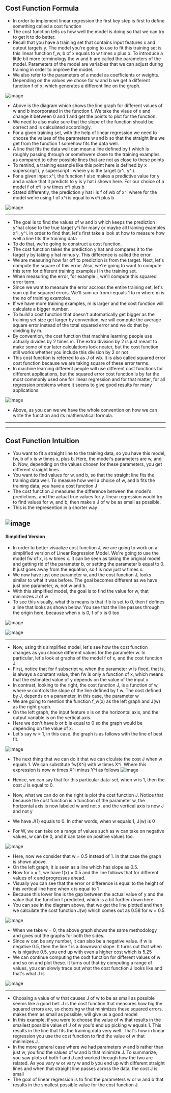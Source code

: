 ## Cost Function Formula

- In order to implement linear regression the first key step is first to define something called a cost function
- The cost function tells us how well the model is doing so that we can try to get it to do better.
- Recall that you have a training set that contains input features x and output targets y. The model you're going to use to fit this training set is this linear function f_w, b of x equals to w times x plus b. To introduce a little bit more terminology the w and b are called the parameters of the model. Parameters of the model are variables that we can adjust during training in order to improve the model.
- We also refer to the parameters of a model as coefficients or weights. Depending on the values we chose for w and b we get a different function f of x, which generates a different line on the graph.

![image](https://github.com/user-attachments/assets/392fc83b-5850-49be-bae7-6e534794f751)

- Above is the diagram which shows the line graph for different values of w and b incorporated in the function f. We take the vlaue of x and change it between 0 and 1 and get the points to plot for the function.
- We need to also make sure that the slope of the function should be correct and is calculated accordingly.
- For a given training set, with the help of linear regression we need to choose the values of the parameters w and b so that the straight line we get from the function f somehow fits the data well.
- A line that fits the data well can mean a line defined by f which is roughly passing through or somehwere close to the training examples as compared to other possible lines that are not as close to these points
- To remind, a training example like this point here is defined by x superscript i, y superscript i where y is the target (x^i, y^i).
- For a given input x^i, the function f also makes a predictive value for y and a value that it predicts to y is y hat i shown here. For our choice of a model f of x^i is w times x^i plus b
- Stated differently, the prediction y hat i is f of wb of x^i where for the model we're using f of x^i is equal to wx^i plus b

![image](https://github.com/user-attachments/assets/df992919-5c3e-4d8d-b202-d5c96db45af3)

---
- The goal is to find the values of w and b which keeps the prediction y^hat close to the true target y^i for many or maybe all training examples x^i, y^i. In order to find that, let's first take a look at how to measure how well a line fits the training data
- To do that, we're going to construct a cost function.
- The cost function takes the prediction y hat and compares it to the target y by taking y hat minus y. This difference is called the error. 
- We are measuring how far off to prediction is from the target. Next, let's compute the square of this error. Also, we're going to want to compute this term for different training examples i in the training set.
- When measuring the error, for example i, we'll compute this squared error term.
- Since we want to measure the error accross the entire training set, let's sum up the squared errors. We'll sum up from i equals 1 to m where m is the no of training examples.
- If we have more training examples, m is larger and the cost function will calculate a bigger number.
- To build a cost function that doesn't automatically get bigger as the training set size get larger by convention, we will compute the average square error instead of the total squared error and we do that by dividing by m.
- By convention, the cost function that machine learning people use actually divides by 2 times m. The extra division by 2 is just meant to make some of our later calculations look neater, but the cost function still works whether you include this division by 2 or not
- This cost function is referred to as J of wb. It is also called squared error cost function because we are taking square of these error terms.
- In machine learning different people will use different cost functions for different applications, but the squared error cost function is by far the most commonly used one for linear regression and for that matter, for all regression problems where it seems to give good results for many applications
  
![image](https://github.com/user-attachments/assets/6d0337c6-5f93-4eb7-a588-8720821200f8)

- Above, as you can we we have the whole convention on how we can write the function and its mathematical formula.

---
---

## Cost Function Intuition

- You want to fit a straight line to the training data, so you have this model, fw, b of x is w times x, plus b. Here, the model's parameters are w, and b. Now, depending on the values chosen for these parameters, you get different straight lines
- You want to find values for w, and b, so that the straight line fits the training data well. To measure how well a choice of w, and b fits the training data, you have a cost function J
- The cost function J measures the difference between the model's predictions, and the actual true values for y. linear regression would try to find values for w, and b, then make a J of w be as small as possible.
- This is the represention in a shorter way
  
![image](https://github.com/user-attachments/assets/f6021dd2-a798-4602-a9cd-e75e5cb80c8d)
---

#### Simplified Version
- In order to better visualize cost function J, we are going to work on a simplified version of Linear Regression Model. We're going to use the model fw of x, is w times x. It can be seen as taking the original model and getting rid of the parameter b, or setting the parameter b equal to 0. It just goes away from the equation, so f is now just w times x.
- We now have just one parameter w, and the cost function J, looks similar to what it was before. The goal becomes different as we have just one parameter, w, not w and b.
- With this simplified model, the goal is to find the value for w, that minimizes J of w
- To see this visually, what this means is that if b is set to 0, then f defines a line that looks as shown below. You see that the line passes through the origin here, because when x is 0, f of x is 0 too

![image](https://github.com/user-attachments/assets/1975627c-6099-4f98-b4b4-3a156f66cea7)

![image](https://github.com/user-attachments/assets/9d16dc6d-6fd9-4a16-9420-dab9d7ed83fa)

---

- Now, using this simplified model, let's see how the cost function changes as you choose different values for the parameter w. In particular, let's look at graphs of the model f of x, and the cost function J.
- First, notice that for f subscript w, when the parameter w is fixed, that is, is always a constant value, then fw is only a function of x, which means that the estimated value of y depends on the value of the input x
- In contrast, looking to the right, the cost function J, is a function of w, where w controls the slope of the line defined by f w. The cost defined by J, depends on a parameter, in this case, the parameter w
- We are going to mention the function f_w(x) as the left graph and J(w) as the right graph.
- On the left graph, the input feature x is on the horizontal axis, and the output variable is on the vertical axis.
- Here we don't have b or b is equal to 0 so the graph would be depending on the value of x.
- Let's say w = 1, in this case. the graph is as follows with the line of best fit.

![image](https://github.com/user-attachments/assets/0844378c-c3a7-44f1-96bd-ac4c27812451)

- The next thing that we can do it that we can clculate the cost J when w equals 1. We can substitute fw(X^i) with w times X^i. Where this expression is now w times X^i minus Y^i as follows
![image](https://github.com/user-attachments/assets/5e7c1031-1f0a-4ab9-8dd4-9810b353c251)

- Hence, we can say that for this particular data-set, when w is 1, then the cost J is equal to 0.
- Now, what we can do on the right is plot the cost function J. Notice that because the cost function is a function of the parameter w, the horizontal axis is now labeled w and not x, and the vertical axis is now J and not y
- We have J(1) equals to 0. In other words, when w equals 1, J(w) is 0
- For W, we can take on a range of values such as w can take on negative values, w can be 0, and it can take on positive values too. 

![image](https://github.com/user-attachments/assets/6a0769c1-ff66-4f8d-8c50-1485346dfc3d)

- Here, now we consider that w = 0.5 instead of 1. In that case the graph is shown above.
- On the left graph, it is seen as a line which has slope as 0.5.
- Now for x = 1, we have f(x) = 0.5 and the line follows that for different values of x and progresses ahead.
- Visually you can see that the error or difference is equal to the height of this vertical line here when x is equal to 1
- Because this lower line is the gap between the actual value of y and the value that the function f predicted, which is a bit further down here
- You can see in the diagram above, that we get the line plotted and then we calculate the cost function J(w) which comes out as 0.58 for w = 0.5

![image](https://github.com/user-attachments/assets/8575f843-2fe4-4920-9da7-db2dfc07f50a)

- When we take w = 0, the above graph shows the same methodology and gives out the graphs for both the sides.
- Since w can be any number, it can also be a negative value. if w is negative 0.5, then the line f is a downward slope. It turns out that when w is nigative 0.5, you end up with even a higher cost which is 5.25
- We can continue computing the codt function for different values of w and so on and plot these. It turns out that by computing a range of values, you can slowly trace out what the cost function J looks like and that's what J is

![image](https://github.com/user-attachments/assets/3d062866-eb02-48b2-9b97-b958342fc0e8)

---

- Choosing a value of w that causes J of w to be as small as possible seems like a good bet. J is the cost function that measures how big the squared errors are, so choosing w that minimizes these squared errors, makes them as small as possible, will give us a good model
- In this example, if you were to choose the value of w that results in the smallest possible value of J of w you'd end up picking w equals 1. This results in the line that fits the training data very well. That's how in linear regression you use the cost function to find the value of w that minimizes J.
- In the more general case where we had parameters w and b rather than just w, you find the values of w and b that minimize J. To summarize, you saw plots of both f and J and worked through how the two are related. As you vary w or vary w and b you end up with different straight lines and when that straight line passes across the data, the cost J is small
- The goal of linear regression is to find the parameters w or w and b that results in the smallest possible value for the cost function J.
